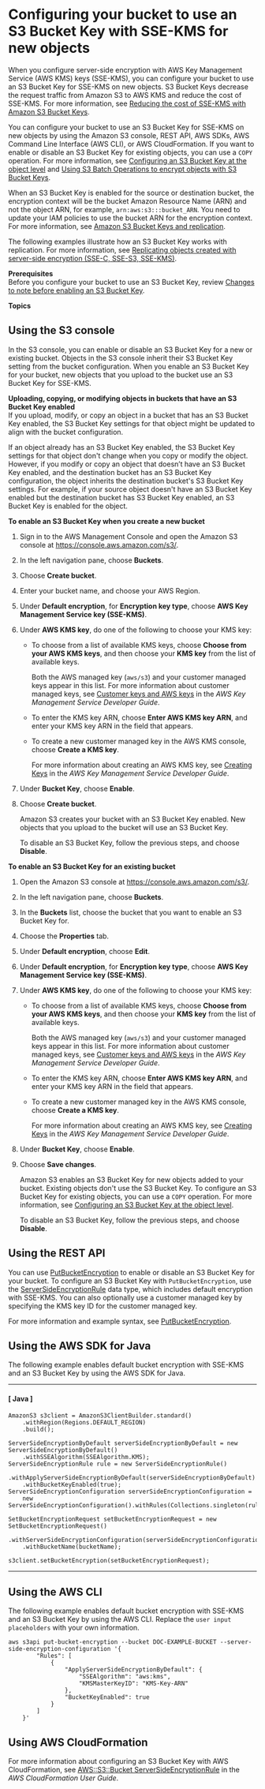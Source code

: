 # Configuring your bucket to use an S3 Bucket Key with SSE\-KMS for new objects<a name="configuring-bucket-key"></a>

When you configure server\-side encryption with AWS Key Management Service \(AWS KMS\) keys \(SSE\-KMS\), you can configure your bucket to use an S3 Bucket Key for SSE\-KMS on new objects\. S3 Bucket Keys decrease the request traffic from Amazon S3 to AWS KMS and reduce the cost of SSE\-KMS\. For more information, see [Reducing the cost of SSE\-KMS with Amazon S3 Bucket Keys](bucket-key.md)\.

You can configure your bucket to use an S3 Bucket Key for SSE\-KMS on new objects by using the Amazon S3 console, REST API, AWS SDKs, AWS Command Line Interface \(AWS CLI\), or AWS CloudFormation\. If you want to enable or disable an S3 Bucket Key for existing objects, you can use a `COPY` operation\. For more information, see [Configuring an S3 Bucket Key at the object level](configuring-bucket-key-object.md) and [Using S3 Batch Operations to encrypt objects with S3 Bucket Keys](batch-ops-copy-example-bucket-key.md)\.

When an S3 Bucket Key is enabled for the source or destination bucket, the encryption context will be the bucket Amazon Resource Name \(ARN\) and not the object ARN, for example, `arn:aws:s3:::bucket_ARN`\. You need to update your IAM policies to use the bucket ARN for the encryption context\. For more information, see [Amazon S3 Bucket Keys and replication](replication-config-for-kms-objects.md#bk-replication)\.

The following examples illustrate how an S3 Bucket Key works with replication\. For more information, see [Replicating objects created with server\-side encryption \(SSE\-C, SSE\-S3, SSE\-KMS\)](replication-config-for-kms-objects.md)\. 

**Prerequisites**  
Before you configure your bucket to use an S3 Bucket Key, review [Changes to note before enabling an S3 Bucket Key](bucket-key.md#bucket-key-changes)\.

**Topics**

## Using the S3 console<a name="enable-bucket-key"></a>

In the S3 console, you can enable or disable an S3 Bucket Key for a new or existing bucket\. Objects in the S3 console inherit their S3 Bucket Key setting from the bucket configuration\. When you enable an S3 Bucket Key for your bucket, new objects that you upload to the bucket use an S3 Bucket Key for SSE\-KMS\. 

**Uploading, copying, or modifying objects in buckets that have an S3 Bucket Key enabled**  
If you upload, modify, or copy an object in a bucket that has an S3 Bucket Key enabled, the S3 Bucket Key settings for that object might be updated to align with the bucket configuration\.

If an object already has an S3 Bucket Key enabled, the S3 Bucket Key settings for that object don't change when you copy or modify the object\. However, if you modify or copy an object that doesn’t have an S3 Bucket Key enabled, and the destination bucket has an S3 Bucket Key configuration, the object inherits the destination bucket's S3 Bucket Key settings\. For example, if your source object doesn't have an S3 Bucket Key enabled but the destination bucket has S3 Bucket Key enabled, an S3 Bucket Key is enabled for the object\.

**To enable an S3 Bucket Key when you create a new bucket**

1. Sign in to the AWS Management Console and open the Amazon S3 console at [https://console\.aws\.amazon\.com/s3/](https://console.aws.amazon.com/s3/)\.

1. In the left navigation pane, choose **Buckets**\.

1. Choose **Create bucket**\. 

1. Enter your bucket name, and choose your AWS Region\. 

1. Under **Default encryption**, for **Encryption key type**, choose **AWS Key Management Service key \(SSE\-KMS\)**\.

1. Under **AWS KMS key**, do one of the following to choose your KMS key:
   + To choose from a list of available KMS keys, choose **Choose from your AWS KMS keys**, and then choose your **KMS key** from the list of available keys\.

     Both the AWS managed key \(`aws/s3`\) and your customer managed keys appear in this list\. For more information about customer managed keys, see [Customer keys and AWS keys](https://docs.aws.amazon.com/kms/latest/developerguide/concepts.html#key-mgmt) in the *AWS Key Management Service Developer Guide*\.
   + To enter the KMS key ARN, choose **Enter AWS KMS key ARN**, and enter your KMS key ARN in the field that appears\. 
   + To create a new customer managed key in the AWS KMS console, choose **Create a KMS key**\.

     For more information about creating an AWS KMS key, see [Creating Keys](https://docs.aws.amazon.com/kms/latest/developerguide/create-keys.html) in the *AWS Key Management Service Developer Guide*\.

1. Under **Bucket Key**, choose **Enable**\. 

1. Choose **Create bucket**\. 

   Amazon S3 creates your bucket with an S3 Bucket Key enabled\. New objects that you upload to the bucket will use an S3 Bucket Key\. 

   To disable an S3 Bucket Key, follow the previous steps, and choose **Disable**\.

**To enable an S3 Bucket Key for an existing bucket**

1. Open the Amazon S3 console at [https://console\.aws\.amazon\.com/s3/](https://console.aws.amazon.com/s3/)\.

1. In the left navigation pane, choose **Buckets**\.

1. In the **Buckets** list, choose the bucket that you want to enable an S3 Bucket Key for\.

1. Choose the **Properties** tab\.

1. Under **Default encryption**, choose **Edit**\.

1. Under **Default encryption**, for **Encryption key type**, choose **AWS Key Management Service key \(SSE\-KMS\)**\.

1. Under **AWS KMS key**, do one of the following to choose your KMS key:
   + To choose from a list of available KMS keys, choose **Choose from your AWS KMS keys**, and then choose your **KMS key** from the list of available keys\.

     Both the AWS managed key \(`aws/s3`\) and your customer managed keys appear in this list\. For more information about customer managed keys, see [Customer keys and AWS keys](https://docs.aws.amazon.com/kms/latest/developerguide/concepts.html#key-mgmt) in the *AWS Key Management Service Developer Guide*\.
   + To enter the KMS key ARN, choose **Enter AWS KMS key ARN**, and enter your KMS key ARN in the field that appears\. 
   + To create a new customer managed key in the AWS KMS console, choose **Create a KMS key**\.

     For more information about creating an AWS KMS key, see [Creating Keys](https://docs.aws.amazon.com/kms/latest/developerguide/create-keys.html) in the *AWS Key Management Service Developer Guide*\.

1. Under **Bucket Key**, choose **Enable**\. 

1. Choose **Save changes**\.

   Amazon S3 enables an S3 Bucket Key for new objects added to your bucket\. Existing objects don't use the S3 Bucket Key\. To configure an S3 Bucket Key for existing objects, you can use a `COPY` operation\. For more information, see [Configuring an S3 Bucket Key at the object level](configuring-bucket-key-object.md)\.

   To disable an S3 Bucket Key, follow the previous steps, and choose **Disable**\.

## Using the REST API<a name="enable-bucket-key-rest"></a>

You can use [PutBucketEncryption](https://docs.aws.amazon.com/AmazonS3/latest/API/API_PutBucketEncryption.html) to enable or disable an S3 Bucket Key for your bucket\. To configure an S3 Bucket Key with `PutBucketEncryption`, use the [ServerSideEncryptionRule](https://docs.aws.amazon.com/AmazonS3/latest/API/API_ServerSideEncryptionRule.html) data type, which includes default encryption with SSE\-KMS\. You can also optionally use a customer managed key by specifying the KMS key ID for the customer managed key\.  

For more information and example syntax, see [PutBucketEncryption](https://docs.aws.amazon.com/AmazonS3/latest/API/API_PutBucketEncryption.html)\. 

## Using the AWS SDK for Java<a name="enable-bucket-key-sdk"></a>

The following example enables default bucket encryption with SSE\-KMS and an S3 Bucket Key by using the AWS SDK for Java\.

------
#### [ Java ]

```
AmazonS3 s3client = AmazonS3ClientBuilder.standard()
    .withRegion(Regions.DEFAULT_REGION)
    .build();
    
ServerSideEncryptionByDefault serverSideEncryptionByDefault = new ServerSideEncryptionByDefault()
    .withSSEAlgorithm(SSEAlgorithm.KMS);
ServerSideEncryptionRule rule = new ServerSideEncryptionRule()
    .withApplyServerSideEncryptionByDefault(serverSideEncryptionByDefault)
    .withBucketKeyEnabled(true);
ServerSideEncryptionConfiguration serverSideEncryptionConfiguration =
    new ServerSideEncryptionConfiguration().withRules(Collections.singleton(rule));

SetBucketEncryptionRequest setBucketEncryptionRequest = new SetBucketEncryptionRequest()
    .withServerSideEncryptionConfiguration(serverSideEncryptionConfiguration)
    .withBucketName(bucketName);
            
s3client.setBucketEncryption(setBucketEncryptionRequest);
```

------

## Using the AWS CLI<a name="enable-bucket-key-cli"></a>

The following example enables default bucket encryption with SSE\-KMS and an S3 Bucket Key by using the AWS CLI\. Replace the `user input placeholders` with your own information\.

```
aws s3api put-bucket-encryption --bucket DOC-EXAMPLE-BUCKET --server-side-encryption-configuration '{
        "Rules": [
            {
                "ApplyServerSideEncryptionByDefault": {
                    "SSEAlgorithm": "aws:kms",
                    "KMSMasterKeyID": "KMS-Key-ARN"
                },
                "BucketKeyEnabled": true
            }
        ]
    }'
```

## Using AWS CloudFormation<a name="enable-bucket-key-cloudformation"></a>

For more information about configuring an S3 Bucket Key with AWS CloudFormation, see [AWS::S3::Bucket ServerSideEncryptionRule](https://docs.aws.amazon.com/AWSCloudFormation/latest/UserGuide/aws-properties-s3-bucket-serversideencryptionrule.html) in the *AWS CloudFormation User Guide*\.